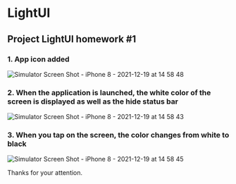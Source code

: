 # LightUI

## Project LightUI homework #1

### 1. App icon added

![Simulator Screen Shot - iPhone 8 - 2021-12-19 at 14 58 48](https://user-images.githubusercontent.com/86856995/146674389-c61d0979-76be-4f26-a130-97363b128698.png)

### 2. When the application is launched, the white color of the screen is displayed as well as the hide status bar

![Simulator Screen Shot - iPhone 8 - 2021-12-19 at 14 58 43](https://user-images.githubusercontent.com/86856995/146674392-9703c568-6168-4177-bd2b-a83f9947e169.png)

### 3. When you tap on the screen, the color changes from white to black

![Simulator Screen Shot - iPhone 8 - 2021-12-19 at 14 58 45](https://user-images.githubusercontent.com/86856995/146674396-3fca8834-636b-4dfc-a3d6-7889eb2bbdb7.png)

Thanks for your attention. 
